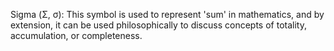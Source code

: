 Sigma (Σ, σ): This symbol is used to represent 'sum' in mathematics, and by extension, it can be used philosophically to discuss concepts of totality, accumulation, or completeness.

      
                   
      